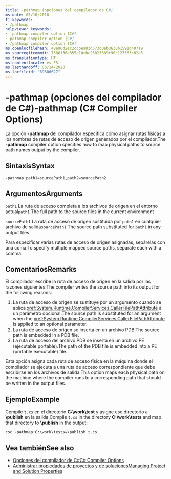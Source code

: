 ```yaml
---
title: -pathmap (opciones del compilador de C#)
ms.date: 05/16/2018
f1_keywords:
- /pathmap
helpviewer_keywords:
- -pathmap compiler option [C#]
- pathmap compiler option [C#]
- /pathmap compiler option [C#]
ms.openlocfilehash: 48e96d2ec2ccbea83d573c0eb3630b1591c407a9
ms.sourcegitcommit: 7588136e355e10cbc2582f389c90c127363c02a5
ms.translationtype: HT
ms.contentlocale: es-ES
ms.lasthandoff: 03/14/2020
ms.locfileid: "69606627"
---
```

# <a name="-pathmap-c-compiler-options"></a><span data-ttu-id="b5b7c-102">-pathmap (opciones del compilador de C#)</span><span class="sxs-lookup"><span data-stu-id="b5b7c-102">-pathmap (C# Compiler Options)</span></span>

<span data-ttu-id="b5b7c-103">La opción **-pathmap** del compilador especifica cómo asignar rutas físicas a los nombres de rutas de acceso de origen generados por el compilador.</span><span class="sxs-lookup"><span data-stu-id="b5b7c-103">The **-pathmap** compiler option specifies how to map physical paths to source path names output by the compiler.</span></span>

## <a name="syntax"></a><span data-ttu-id="b5b7c-104">Sintaxis</span><span class="sxs-lookup"><span data-stu-id="b5b7c-104">Syntax</span></span>

```console
-pathmap:path1=sourcePath1,path2=sourcePath2
```

## <a name="arguments"></a><span data-ttu-id="b5b7c-105">Argumentos</span><span class="sxs-lookup"><span data-stu-id="b5b7c-105">Arguments</span></span>

 <span data-ttu-id="b5b7c-106">`path1` La ruta de acceso completa a los archivos de origen en el entorno actual</span><span class="sxs-lookup"><span data-stu-id="b5b7c-106">`path1` The full path to the source files in the current environment</span></span>

 <span data-ttu-id="b5b7c-107">`sourcePath1` La ruta de acceso de origen sustituida por `path1` en cualquier archivo de salida</span><span class="sxs-lookup"><span data-stu-id="b5b7c-107">`sourcePath1` The source path substituted for `path1` in any output files.</span></span>

<span data-ttu-id="b5b7c-108">Para especificar varias rutas de acceso de origen asignadas, sepárelas con una coma.</span><span class="sxs-lookup"><span data-stu-id="b5b7c-108">To specify multiple mapped source paths, separate each with a comma.</span></span>

## <a name="remarks"></a><span data-ttu-id="b5b7c-109">Comentarios</span><span class="sxs-lookup"><span data-stu-id="b5b7c-109">Remarks</span></span>

<span data-ttu-id="b5b7c-110">El compilador escribe la ruta de acceso de origen en la salida por las razones siguientes:</span><span class="sxs-lookup"><span data-stu-id="b5b7c-110">The compiler writes the source path into its output for the following reasons:</span></span>

1. <span data-ttu-id="b5b7c-111">La ruta de acceso de origen se sustituye por un argumento cuando se aplica <xref:System.Runtime.CompilerServices.CallerFilePathAttribute> a un parámetro opcional.</span><span class="sxs-lookup"><span data-stu-id="b5b7c-111">The source path is substituted for an argument when the <xref:System.Runtime.CompilerServices.CallerFilePathAttribute> is applied to an optional parameter.</span></span>
1. <span data-ttu-id="b5b7c-112">La ruta de acceso de origen se inserta en un archivo PDB.</span><span class="sxs-lookup"><span data-stu-id="b5b7c-112">The source path is embedded in a PDB file.</span></span>
1. <span data-ttu-id="b5b7c-113">La ruta de acceso del archivo PDB se inserta en un archivo PE (ejecutable portable).</span><span class="sxs-lookup"><span data-stu-id="b5b7c-113">The path of the PDB file is embedded into a PE (portable executable) file.</span></span>

<span data-ttu-id="b5b7c-114">Esta opción asigna cada ruta de acceso física en la máquina donde el compilador se ejecuta a una ruta de acceso correspondiente que debe escribirse en los archivos de salida.</span><span class="sxs-lookup"><span data-stu-id="b5b7c-114">This option maps each physical path on the machine where the compiler runs to a corresponding path that should be written in the output files.</span></span>

## <a name="example"></a><span data-ttu-id="b5b7c-115">Ejemplo</span><span class="sxs-lookup"><span data-stu-id="b5b7c-115">Example</span></span>

<span data-ttu-id="b5b7c-116">Compile `t.cs` en el directorio **C:\\work\\test** y asigne ese directorio a **\publish** en la salida:</span><span class="sxs-lookup"><span data-stu-id="b5b7c-116">Compile `t.cs` in the directory **C:\\work\\tests** and map that directory to **\publish** in the output:</span></span>

```console
csc -pathmap:C:\work\tests=\publish t.cs
```

## <a name="see-also"></a><span data-ttu-id="b5b7c-117">Vea también</span><span class="sxs-lookup"><span data-stu-id="b5b7c-117">See also</span></span>

- [<span data-ttu-id="b5b7c-118">Opciones del compilador de C#</span><span class="sxs-lookup"><span data-stu-id="b5b7c-118">C# Compiler Options</span></span>](./index.md)
- [<span data-ttu-id="b5b7c-119">Administrar propiedades de proyectos y de soluciones</span><span class="sxs-lookup"><span data-stu-id="b5b7c-119">Managing Project and Solution Properties</span></span>](/visualstudio/ide/managing-project-and-solution-properties)
